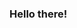 ### Hello there!

<!--### Random Github stats

<div align="center">
  <img height="180em" src="https://github-readme-stats.vercel.app/api?username=Primarter&count_private=true&show_icons=true&theme=radical&include_all_commits=true" />
</div>
-->
